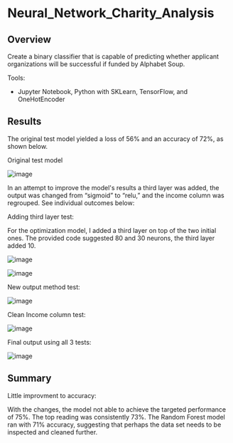 # Neural_Network_Charity_Analysis

## Overview

Create a binary classifier that is capable of predicting whether applicant organizations will be successful if funded by Alphabet Soup.

Tools:

- Jupyter Notebook, Python with SKLearn, TensorFlow, and OneHotEncoder

## Results

The original test model yielded a loss of 56% and an accuracy of 72%, as shown below.

Original test model

![image](https://user-images.githubusercontent.com/78892035/125198778-498a3000-e231-11eb-920f-5276f2651db3.png)


In an attempt to improve the model's results a third layer was added, the output was changed from “sigmoid” to “relu,” and the income column was regrouped. See individual outcomes below:

Adding third layer test:

For the optimization model, I added a third layer on top of the two initial ones. The provided code suggested 80 and 30 neurons, the third layer added 10.

![image](https://user-images.githubusercontent.com/78892035/125200358-b94fe900-e238-11eb-9ef8-873feb10a139.png)

![image](https://user-images.githubusercontent.com/78892035/125200304-755ce400-e238-11eb-82b3-7abba0ccf69f.png)

New output method test:

![image](https://user-images.githubusercontent.com/78892035/125200583-c5887600-e239-11eb-8695-71a88b4da679.png)

Clean Income column test:

![image](https://user-images.githubusercontent.com/78892035/125201319-99222900-e23c-11eb-94d6-2409703e5098.png)



Final output using all 3 tests:

![image](https://user-images.githubusercontent.com/78892035/125201575-ca4f2900-e23d-11eb-8522-74dd63900ae4.png)

## Summary

Little improvment to accuracy: 

With the changes, the model not able to achieve the targeted performance of 75%. The top reading was consistently 73%. The Random Forest model ran with 71% accuracy, suggesting that perhaps the data set needs to be inspected and cleaned further.




